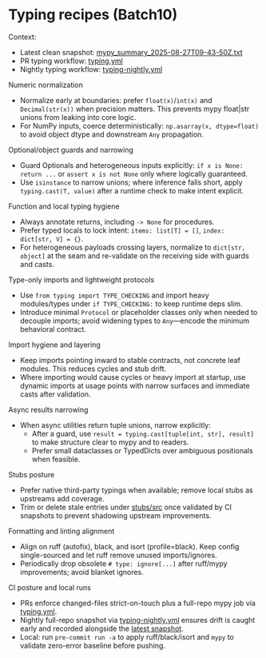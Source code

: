 # Typing recipes (Batch10)

Context:
- Latest clean snapshot: [mypy_summary_2025-08-27T09-43-50Z.txt](../../mypy_snapshots/mypy_summary_2025-08-27T09-43-50Z.txt:1)
- PR typing workflow: [typing.yml](../../.github/workflows/typing.yml:1)
- Nightly typing workflow: [typing-nightly.yml](../../.github/workflows/typing-nightly.yml:1)

Numeric normalization
- Normalize early at boundaries: prefer `float(x)`/`int(x)` and `Decimal(str(x))` when precision matters. This prevents mypy float|str unions from leaking into core logic.
- For NumPy inputs, coerce deterministically: `np.asarray(x, dtype=float)` to avoid object dtype and downstream `Any` propagation.

Optional/object guards and narrowing
- Guard Optionals and heterogeneous inputs explicitly: `if x is None: return ...` or `assert x is not None` only where logically guaranteed.
- Use `isinstance` to narrow unions; where inference falls short, apply `typing.cast(T, value)` after a runtime check to make intent explicit.

Function and local typing hygiene
- Always annotate returns, including `-> None` for procedures.
- Prefer typed locals to lock intent: `items: list[T] = []`, `index: dict[str, V] = {}`.
- For heterogeneous payloads crossing layers, normalize to `dict[str, object]` at the seam and re-validate on the receiving side with guards and casts.

Type-only imports and lightweight protocols
- Use `from typing import TYPE_CHECKING` and import heavy modules/types under `if TYPE_CHECKING:` to keep runtime deps slim.
- Introduce minimal `Protocol` or placeholder classes only when needed to decouple imports; avoid widening types to `Any`—encode the minimum behavioral contract.

Import hygiene and layering
- Keep imports pointing inward to stable contracts, not concrete leaf modules. This reduces cycles and stub drift.
- Where importing would cause cycles or heavy import at startup, use dynamic imports at usage points with narrow surfaces and immediate casts after validation.

Async results narrowing
- When async utilities return tuple unions, narrow explicitly:
  - After a guard, use `result = typing.cast[tuple[int, str], result]` to make structure clear to mypy and to readers.
  - Prefer small dataclasses or TypedDicts over ambiguous positionals when feasible.

Stubs posture
- Prefer native third-party typings when available; remove local stubs as upstreams add coverage.
- Trim or delete stale entries under [stubs/src](../../stubs/src:1) once validated by CI snapshots to prevent shadowing upstream improvements.

Formatting and linting alignment
- Align on ruff (autofix), black, and isort (profile=black). Keep config single-sourced and let ruff remove unused imports/ignores.
- Periodically drop obsolete `# type: ignore[...]` after ruff/mypy improvements; avoid blanket ignores.

CI posture and local runs
- PRs enforce changed-files strict-on-touch plus a full-repo mypy job via [typing.yml](../../.github/workflows/typing.yml:1).
- Nightly full-repo snapshot via [typing-nightly.yml](../../.github/workflows/typing-nightly.yml:1) ensures drift is caught early and recorded alongside the [latest snapshot](../../mypy_snapshots/mypy_summary_2025-08-27T09-43-50Z.txt:1).
- Local: run `pre-commit run -a` to apply ruff/black/isort and `mypy` to validate zero-error baseline before pushing.
